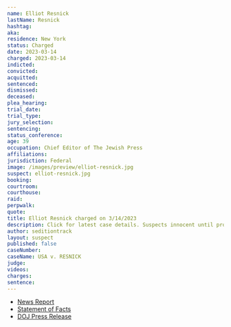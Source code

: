 ```yaml
---
name: Elliot Resnick
lastName: Resnick
hashtag: 
aka:
residence: New York
status: Charged
date: 2023-03-14
charged: 2023-03-14
indicted:
convicted:
acquitted:
sentenced:
dismissed:
deceased:
plea_hearing:
trial_date:
trial_type:
jury_selection:
sentencing:
status_conference:
age: 39
occupation: Chief Editor of The Jewish Press
affiliations:
jurisdiction: Federal
image: /images/preview/elliot-resnick.jpg
suspect: elliot-resnick.jpg
booking:
courtroom:
courthouse:
raid:
perpwalk:
quote:
title: Elliot Resnick charged on 3/14/2023
description: Click for latest case details. Suspects innocent until proven guilty.
author: seditiontrack
layout: suspect
published: false
caseNumber: 
caseName: USA v. RESNICK
judge:
videos:
charges:
sentence:
---
```

- [News Report](https://abc7ny.com/us-capitol-riot-arrest-elliot-resnick/12963588/)
- [Statement of Facts](https://www.justice.gov/usao-dc/press-release/file/1575131/download)
- [DOJ Press Release](https://www.justice.gov/usao-dc/pr/new-york-city-man-arrested-felony-charges-actions-during-jan-6-capitol-breach)
